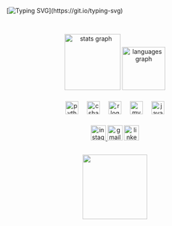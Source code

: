 [![Typing SVG](https://readme-typing-svg.demolab.com/?lines=print("Hello+World+I'm+Lazim!"))](https://git.io/typing-svg)

<h2 align="center"></h2>

###

<br clear="both">

<div align="center">
  <img src="https://github-readme-stats.vercel.app/api?username=Lezin&hide_title=false&hide_rank=false&show_icons=true&include_all_commits=true&count_private=true&disable_animations=false&theme=dark&locale=pt-br&hide_border=false" height="130" alt="stats graph"  />
  <img src="https://github-readme-stats.vercel.app/api/top-langs?username=Lezin&locale=pt-br&hide_title=false&layout=compact&card_width=320&langs_count=5&theme=dark&hide_border=false" height="100" alt="languages graph"  />
</div>

###

<div align="center">
  <img src="https://cdn.jsdelivr.net/gh/devicons/devicon/icons/python/python-original.svg" height="30" alt="python logo" />
  <img width="12" />
  <img src="https://cdn.jsdelivr.net/gh/devicons/devicon/icons/csharp/csharp-original.svg" height="30" alt="csharp logo" />
  <img width="12" />
  <img src="https://cdn.jsdelivr.net/gh/devicons/devicon/icons/r/r-plain.svg" height="30" alt="r logo" />
  <img width="12" />
  <img src="https://cdn.jsdelivr.net/gh/devicons/devicon/icons/mysql/mysql-original.svg" height="30" alt="mysql logo" />
  <img width="12" />
  <img src="https://cdn.jsdelivr.net/gh/devicons/devicon/icons/java/java-original.svg" height="30" alt="java logo" />
</div>

###

<div align="center">
  <a href="https://www.instagram.com/lazim.junior/" target="_blank">
    <img src="https://img.shields.io/static/v1?message=Instagram&logo=instagram&label=&color=E4405F&logoColor=white&labelColor=&style=for-the-badge" height="35" alt="instagram logo" />
  </a>
  <img src="https://img.shields.io/static/v1?message=Gmail&logo=gmail&label=&color=D14836&logoColor=white&labelColor=&style=for-the-badge" height="35" alt="gmail logo" />
  <a href="www.linkedin.com/in/lazim-junior" target="_blank">
    <img src="https://img.shields.io/static/v1?message=LinkedIn&logo=linkedin&label=&color=0077B5&logoColor=white&labelColor=&style=for-the-badge" height="35" alt="linkedin logo" />
  </a>
</div>

<h2 align="center">
<img align="center" height="150" src="https://media.giphy.com/media/JqmupuTVZYaQX5s094/giphy.gif?cid=790b7611gb3g3y9xc9lxy1kf1omqgpxysf65jen034xqbfx4&ep=v1_gifs_search&rid=giphy.gif&ct=g" />
</h2>


<br clear="both">


###
